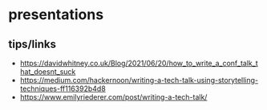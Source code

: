 # presentations

## tips/links

- <https://davidwhitney.co.uk/Blog/2021/06/20/how_to_write_a_conf_talk_that_doesnt_suck>
- <https://medium.com/hackernoon/writing-a-tech-talk-using-storytelling-techniques-ff116392b4d8>
- <https://www.emilyriederer.com/post/writing-a-tech-talk/>
